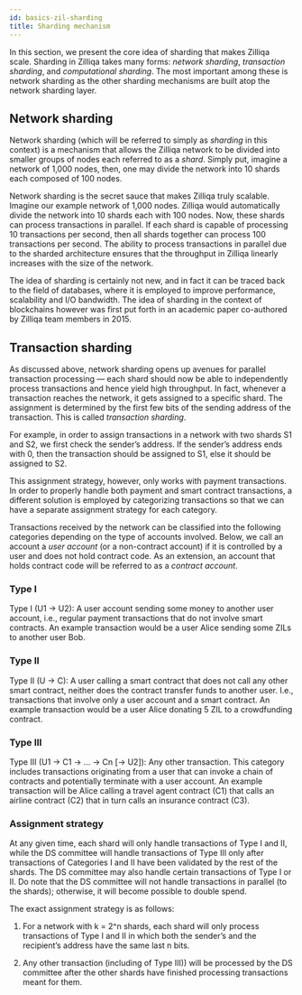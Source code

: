 ```yaml
---
id: basics-zil-sharding
title: Sharding mechanism
---
```

In this section, we present the core idea of sharding that makes Zilliqa scale. Sharding in Zilliqa takes many forms: *network sharding*, *transaction sharding*, and *computational sharding*. The most important among these is network sharding as the other sharding mechanisms are built atop the network sharding layer.

## Network sharding

Network sharding (which will be referred to simply as *sharding* in this context) is a mechanism that allows the Zilliqa network to be divided into smaller groups of nodes each referred to as a *shard*. Simply put, imagine a network of 1,000 nodes, then, one may divide the network into 10 shards each composed of 100 nodes.

Network sharding is the secret sauce that makes Zilliqa truly scalable. Imagine our example network of 1,000 nodes. Zilliqa would automatically divide the network into 10 shards each with 100 nodes. Now, these shards can process transactions in parallel. If each shard is capable of processing 10 transactions per second, then all shards together can process 100 transactions per second. The ability to process transactions in parallel due to the sharded architecture ensures that the throughput in Zilliqa linearly increases with the size of the network.

The idea of sharding is certainly not new, and in fact it can be traced back to the field of databases, where it is employed to improve performance, scalability and I/O bandwidth. The idea of sharding in the context of blockchains however was first put forth in an academic paper co-authored by Zilliqa team members in 2015.

## Transaction sharding

As discussed above, network sharding opens up avenues for parallel transaction processing — each shard should now be able to independently process transactions and hence yield high throughput. In fact, whenever a transaction reaches the network, it gets assigned to a specific shard. The assignment is determined by the first few bits of the sending address of the transaction. This is called *transaction sharding*.

For example, in order to assign transactions in a network with two shards S1 and S2, we first check the sender’s address. If the sender’s address ends with 0, then the transaction should be assigned to S1, else it should be assigned to S2.

This assignment strategy, however, only works with payment transactions. In order to properly handle both payment and smart contract transactions, a different solution is employed by categorizing transactions so that we can have a separate assignment strategy for each category.

Transactions received by the network can be classified into the following categories depending on the type of accounts involved. Below, we call an account a *user account* (or a non-contract account) if it is controlled by a user and does not hold contract code. As an extension, an account that holds contract code will be referred to as a *contract account*.

### Type I

Type I (U1 -> U2): A user account sending some money to another user account, i.e., regular payment transactions that do not involve smart contracts. An example transaction would be a user Alice sending some ZILs to another user Bob.

### Type II

Type II (U -> C): A user calling a smart contract that does not call any other smart contract, neither does the contract transfer funds to another user. I.e., transactions that involve only a user account and a smart contract. An example transaction would be a user Alice donating 5 ZIL to a crowdfunding contract.

### Type III

Type III (U1 -> C1 -> … -> Cn [-> U2]): Any other transaction. This category includes transactions originating from a user that can invoke a chain of contracts and potentially terminate with a user account. An example transaction will be Alice calling a travel agent contract (C1) that calls an airline contract (C2) that in turn calls an insurance contract (C3).

### Assignment strategy

At any given time, each shard will only handle transactions of Type I and II, while the DS committee will handle transactions of Type III only after transactions of Categories I and II have been validated by the rest of the shards. The DS committee may also handle certain transactions of Type I or II. Do note that the DS committee will not handle transactions in parallel (to the shards); otherwise, it will become possible to double spend.

The exact assignment strategy is as follows:

1. For a network with k = 2^n shards, each shard will only process transactions of Type I and II in which both the sender’s and the recipient’s address have the same last n bits.

2. Any other transaction (including of Type III)) will be processed by the DS committee after the other shards have finished processing transactions meant for them.